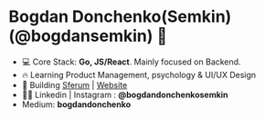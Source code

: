 <h1 align="left">Bogdan Donchenko(Semkin) (@bogdansemkin) 👋</h1>

- 💻 Core Stack: **Go, JS/React**. Mainly focused on Backend.
- 🔥 Learning Product Management, psychology & UI/UX Design
- 🚀 Building <a href="https://sferum.ru" target="blank">Sferum</a>
| <a href="https://sferum.ru/"  target="blank">Website</a>
- 👨‍💻 Linkedin | Instagram : **@bogdandonchenkosemkin**
- Medium: **bogdandonchenko**
